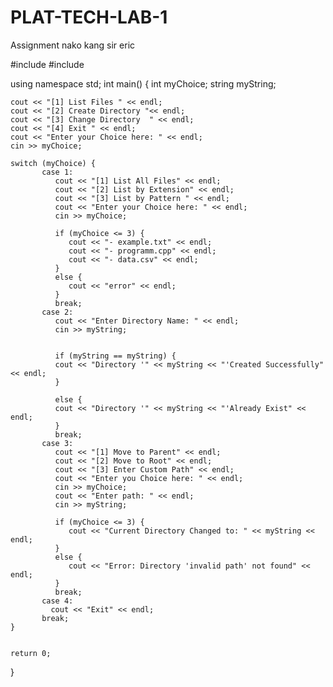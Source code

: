 # PLAT-TECH-LAB-1
Assignment nako kang sir eric



#include <iostream>
#include <string>

using namespace std;
int main() {
    int myChoice;
    string myString;
    
    cout << "[1] List Files " << endl;
    cout << "[2] Create Directory "<< endl;
    cout << "[3] Change Directory  " << endl;
    cout << "[4] Exit " << endl;
    cout << "Enter your Choice here: " << endl;
    cin >> myChoice;
    
    switch (myChoice) {
           case 1: 
              cout << "[1] List All Files" << endl;
              cout << "[2] List by Extension" << endl;
              cout << "[3] List by Pattern " << endl;
              cout << "Enter your Choice here: " << endl;
              cin >> myChoice;
              
              if (myChoice <= 3) {
                 cout << "- example.txt" << endl;
                 cout << "- programm.cpp" << endl;
                 cout << "- data.csv" << endl;
              }
              else {
                 cout << "error" << endl;
              }
              break;
           case 2:
              cout << "Enter Directory Name: " << endl;
              cin >> myString;
              
              
              if (myString == myString) {
              cout << "Directory '" << myString << "'Created Successfully" << endl;
              }
              
              else {
              cout << "Directory '" << myString << "'Already Exist" << endl;
              }
              break;
           case 3:
              cout << "[1] Move to Parent" << endl;   
              cout << "[2] Move to Root" << endl;
              cout << "[3] Enter Custom Path" << endl;
              cout << "Enter you Choice here: " << endl;
              cin >> myChoice; 
              cout << "Enter path: " << endl;
              cin >> myString;
              
              if (myChoice <= 3) {
                 cout << "Current Directory Changed to: " << myString << endl;
              }
              else {
                 cout << "Error: Directory 'invalid path' not found" << endl;
              }
              break;
           case 4:
             cout << "Exit" << endl;
           break;     
    }
      
    
    return 0;
}
